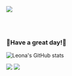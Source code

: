 <img src="https://capsule-render.vercel.app/api?type=slice&color=FE2E64&height=200&section=header&text=Welcome to my GitHub!%&fontSize=60&fontColor=FFFFFF" />

<br><br>
###  💎Have a great day!💎

![Leona's GitHub stats](https://github-readme-stats.vercel.app/api?username=alimhanhan&show_icons=true&theme=radical)

 <img src="https://img.shields.io/badge/Instagram-FFFFFF?style=flat&logo=instagram&logoColor=E4405F"/>   <img src="https://img.shields.io/badge/Tistory-FFFFFF?style=flat&logo=tistory&logoColor=000000"/> 
